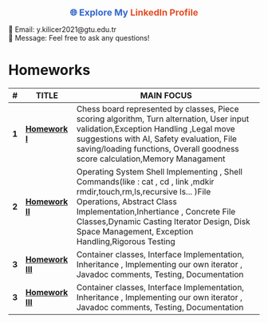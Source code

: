 

<p align="center">
  <!-- LinkedIn Profile Link -->
  <a href="https://www.linkedin.com/in/yusuf-emre-kılıçer-5ab0231a7/" style="color: #3366cc; text-decoration: none; font-size: 18px; font-weight: bold; transition: transform 0.2s ease-in-out;">
    🌐 Explore My <span style="color: #e44d26;">LinkedIn Profile</span>
  </a>
</p>

<!-- Contact Information -->
<p>
  📧 Email: y.kilicer2021@gtu.edu.tr <br>
  💬 Message: Feel free to ask any questions!
</p>


# Homeworks
| #      | TITLE                                                                                              |                     MAIN FOCUS                                                               
| ------ | ---------------------------------------------------------------------------------------------------|             ----------------------------------------------------------------------------------------|
| **1**  | **[Homework I ](https://github.com/emretechno/OOP_PROGRAMMING-CPP-JAVA/blob/main/CPP_HW1%201.zip)**              | Chess board represented by classes, Piece scoring algorithm, Turn alternation, User                                                                                                                                  input validation,Exception Handling ,Legal move suggestions with AI, Safety                                                                                                                                          evaluation, File saving/loading functions, Overall goodness score                                                                                                                                                    calculation,Memory Managament                                                         |
| **2**  | **[Homework II ](https://github.com/emretechno/OOP_PROGRAMMING-CPP-JAVA/blob/main/CPP_HW2.zip)**                 | Operating System Shell Implementing , Shell Commands(like : cat , cd , link ,mdkir                                                                                                                                   rmdir,touch,rm,ls,recursive ls... )File Operations, Abstract Class                                                                                                                                                   Implementation,Inhertiance , Concrete File Classes,Dynamic Casting Iterator Design,                                                                                                                                  Disk Space Management, Exception Handling,Rigorous Testing                            |
| **3** | **[Homework III ](https://github.com/emretechno/OOP_PROGRAMMING-CPP-JAVA/blob/main/JAVA_HW3.zip)**                | Container classes, Interface Implementation, Inheritance , Implementing our own                                                                                                       iterator , Javadoc comments, Testing, Documentation  |    
| **3** | **[Homework III ](https://github.com/emretechno/OOP_PROGRAMMING-CPP-JAVA/blob/main/JAVA_HW3.zip)**                | Container classes, Interface Implementation, Inheritance , Implementing our own                                                                                                       iterator , Javadoc comments, Testing, Documentation  |    
